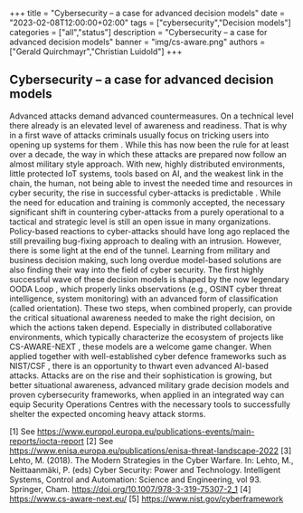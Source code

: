+++
title = "Cybersecurity – a case for advanced decision models"
date = "2023-02-08T12:00:00+02:00"
tags = ["cybersecurity","Decision models"]
categories = ["all","status"]
description = "Cybersecurity – a case for advanced decision models"
banner = "img/cs-aware.png"
authors = ["Gerald Quirchmayr","Christian Luidold"]
+++

## Cybersecurity – a case for advanced decision models

Advanced attacks demand advanced countermeasures. On a technical level there already is an elevated level of awareness and readiness. That is why in a first wave of attacks criminals usually focus on tricking users into opening up systems for them . While this has now been the rule for at least over a decade, the way in which these attacks are prepared now follow an almost military style approach. With new, highly distributed environments, little protected IoT systems, tools based on AI, and the weakest link in the chain, the human, not being able to invest the needed time and resources in cyber security, the rise in successful cyber-attacks is predictable . While the need for education and training is commonly accepted, the necessary significant shift in countering cyber-attacks from a purely operational to a tactical and strategic level is still an open issue in many organizations. Policy-based reactions to cyber-attacks should have long ago replaced the still prevailing bug-fixing approach to dealing with an intrusion. However, there is some light at the end of the tunnel. Learning from military and business decision making, such long overdue model-based solutions are also finding their way into the field of cyber security. The first highly successful wave of these decision models is shaped by the now legendary OODA Loop , which properly links observations (e.g., OSINT cyber threat intelligence, system monitoring) with an advanced form of classification (called orientation). These two steps, when combined properly, can provide the critical situational awareness needed to make the right decision, on which the actions taken depend. Especially in distributed collaborative environments, which typically characterize the ecosystem of projects like CS-AWARE-NEXT , these models are a welcome game changer. When applied together with well-established cyber defence frameworks such as NIST/CSF , there is an opportunity to thwart even advanced AI-based attacks. Attacks are on the rise and their sophistication is growing, but better situational awareness, advanced military grade decision models and proven cybersecurity frameworks, when applied in an integrated way can equip Security Operations Centres with the necessary tools to successfully shelter the expected oncoming heavy attack storms. 

[1] See https://www.europol.europa.eu/publications-events/main-reports/iocta-report
[2] See https://www.enisa.europa.eu/publications/enisa-threat-landscape-2022
[3] Lehto, M. (2018). The Modern Strategies in the Cyber Warfare. In: Lehto, M., Neittaanmäki, P. (eds) Cyber Security: Power and Technology. Intelligent Systems, Control and Automation: Science and Engineering, vol 93. Springer, Cham. https://doi.org/10.1007/978-3-319-75307-2_1
[4] https://www.cs-aware-next.eu/
[5] https://www.nist.gov/cyberframework

